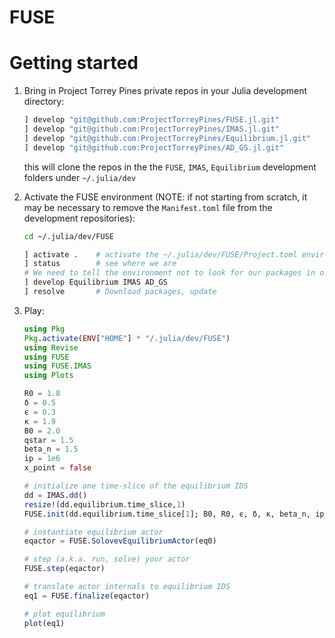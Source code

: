 # FUSE

Getting started
===============

1. Bring in Project Torrey Pines private repos in your Julia development directory:
    ```julia
    ] develop "git@github.com:ProjectTorreyPines/FUSE.jl.git"
    ] develop "git@github.com:ProjectTorreyPines/IMAS.jl.git"
    ] develop "git@github.com:ProjectTorreyPines/Equilibrium.jl.git"
    ] develop "git@github.com:ProjectTorreyPines/AD_GS.jl.git"
    ```
    this will clone the repos in the the `FUSE`, `IMAS`, `Equilibrium` development folders under `~/.julia/dev`
  
2. Activate the FUSE environment (NOTE: if not starting from scratch, it may be necessary to remove the `Manifest.toml` file from the development repositories):
    ```bash
    cd ~/.julia/dev/FUSE
    ```
    
    ```julia
    ] activate .    # activate the ~/.julia/dev/FUSE/Project.toml environment
    ] status        # see where we are
    # We need to tell the environment not to look for our packages in our dev folder and not in the official Julia package registry
    ] develop Equilibrium IMAS AD_GS
    ] resolve       # Download packages, update
    ```

4. Play:

    ```julia
    using Pkg
    Pkg.activate(ENV["HOME"] * "/.julia/dev/FUSE")
    using Revise
    using FUSE
    using FUSE.IMAS
    using Plots
    
    R0 = 1.8
    δ = 0.5
    ϵ = 0.3
    κ = 1.9
    B0 = 2.0
    qstar = 1.5
    beta_n = 1.5
    ip = 1e6
    x_point = false

    # initialize one time-slice of the equilibrium IDS
    dd = IMAS.dd()
    resize!(dd.equilibrium.time_slice,1)
    FUSE.init(dd.equilibrium.time_slice[1]; B0, R0, ϵ, δ, κ, beta_n, ip, x_point)

    # instantiate equilibrium actor
    eqactor = FUSE.SolovevEquilibriumActor(eq0)
    
    # step (a.k.a. run, solve) your actor
    FUSE.step(eqactor)
    
    # translate actor internals to equilibrium IDS
    eq1 = FUSE.finalize(eqactor)
    
    # plot equilibrium
    plot(eq1)
    ```
